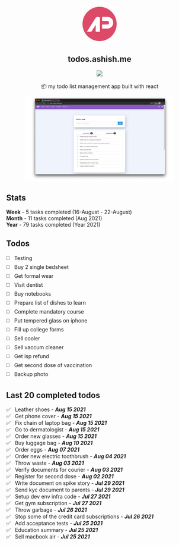 <p align="center">
  <img src="https://raw.githubusercontent.com/ashishdotme/assets/master/logo.png" alt="drawing" width="100"/>
</p>

<h2 align="center">todos.ashish.me</h2>

<p align="center">
<a href="https://img.shields.io/github/last-commit/ashishdotme/todos.ashish.me?style=for-the-badge"><img src="https://img.shields.io/github/last-commit/ashishdotme/todos.ashish.me?style=for-the-badge"></a>
</p>

<p align="center">📦 my todo list management app built with react </p>

<div style='margin:0 auto;width:80%;'>
  <img src="./assets/todos.png" alt="drawing"/>
</div>

## Stats

<!-- week starts --><b>Week</b> - 5 tasks completed (16-August - 22-August)<br><!-- week ends -->
<!-- month starts --><b>Month</b> - 11 tasks completed (Aug 2021)<br><!-- month ends -->
<!-- year starts --><b>Year</b> - 79 tasks completed (Year 2021)<!-- year ends -->

## Todos

<!-- todos starts -->
◻️  &nbsp; Testing<br>◻️  &nbsp; Buy 2 single bedsheet<br>◻️  &nbsp; Get formal wear<br>◻️  &nbsp; Visit dentist<br>◻️  &nbsp; Buy notebooks<br>◻️  &nbsp; Prepare list of dishes to learn<br>◻️  &nbsp; Complete mandatory course<br>◻️  &nbsp; Put tempered glass on iphone<br>◻️  &nbsp; Fill up college forms<br>◻️  &nbsp; Sell cooler<br>◻️  &nbsp; Sell vaccum cleaner<br>◻️  &nbsp; Get isp refund<br>◻️  &nbsp; Get second dose of vaccination<br>◻️  &nbsp; Backup photo
<!-- todos ends -->

## Last 20 completed todos

<!-- completed starts -->
✅  &nbsp; Leather shoes - **_Aug 15 2021_**<br>✅  &nbsp; Get phone cover - **_Aug 15 2021_**<br>✅  &nbsp; Fix chain of laptop bag - **_Aug 15 2021_**<br>✅  &nbsp; Go to dermatologist - **_Aug 15 2021_**<br>✅  &nbsp; Order new glasses - **_Aug 15 2021_**<br>✅  &nbsp; Buy luggage bag - **_Aug 10 2021_**<br>✅  &nbsp; Order eggs - **_Aug 07 2021_**<br>✅  &nbsp; Order new electric toothbrush - **_Aug 04 2021_**<br>✅  &nbsp; Throw waste - **_Aug 03 2021_**<br>✅  &nbsp; Verify documents for courier - **_Aug 03 2021_**<br>✅  &nbsp; Register for second dose - **_Aug 02 2021_**<br>✅  &nbsp; Write document on spike story - **_Jul 29 2021_**<br>✅  &nbsp; Send kyc document to parents - **_Jul 29 2021_**<br>✅  &nbsp; Setup dev env infra code - **_Jul 27 2021_**<br>✅  &nbsp; Get gym subscription - **_Jul 27 2021_**<br>✅  &nbsp; Throw garbage - **_Jul 26 2021_**<br>✅  &nbsp; Stop some of the credit card subscriptions - **_Jul 26 2021_**<br>✅  &nbsp; Add acceptance tests - **_Jul 25 2021_**<br>✅  &nbsp; Education summary - **_Jul 25 2021_**<br>✅  &nbsp; Sell macbook air - **_Jul 25 2021_**
<!-- completed ends -->
